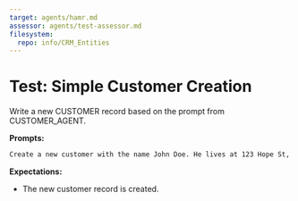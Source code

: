 ```yaml
---
target: agents/hamr.md
assessor: agents/test-assessor.md
filesystem:
  repo: info/CRM_Entities
---
```


# Test: Simple Customer Creation

Write a new CUSTOMER record based on the prompt from CUSTOMER_AGENT.

**Prompts:**

```markdown
Create a new customer with the name John Doe. He lives at 123 Hope St, Auckland.
```

**Expectations:**

- The new customer record is created.
